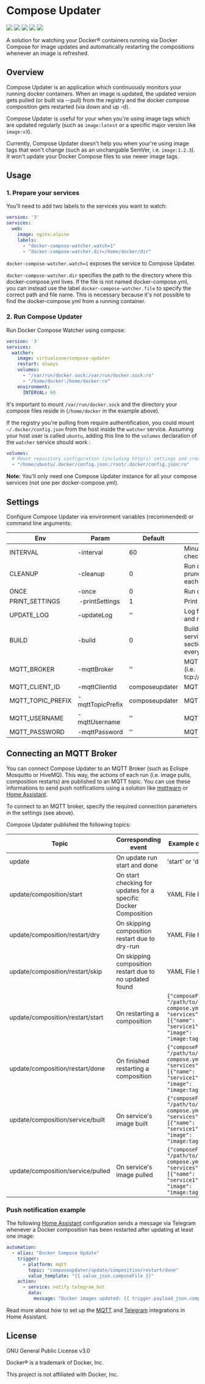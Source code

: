 # Compose Updater

[![](https://img.shields.io/github/actions/workflow/status/virtualzone/compose-updater/build.yml?branch=master)](https://github.com/virtualzone/compose-updater/actions)
[![](https://img.shields.io/github/v/release/virtualzone/compose-updater)](https://github.com/virtualzone/compose-updater/releases)
[![](https://img.shields.io/github/release-date/virtualzone/compose-updater)](https://github.com/virtualzone/compose-updater/releases)
[![](https://img.shields.io/docker/image-size/virtualzone/compose-updater)](https://hub.docker.com/r/virtualzone/compose-updater)
[![](https://img.shields.io/github/license/virtualzone/compose-updater)](https://github.com/virtualzone/compose-updater/blob/master/LICENSE)

A solution for watching your Docker® containers running via Docker Compose for image updates and automatically restarting the compositions whenever an image is refreshed.

## Overview
Compose Updater is an application which continuously monitors your running docker containers. When an image is updated, the updated version gets pulled (or built via --pull) from the registry and the docker compose composition gets restarted (via down and up -d).

Compose Updater is useful for your when you're using image tags which are updated regularly (such as ```image:latest``` or a specific major version like ```image:v3```).

Currently, Compose Updater doesn't help you when your're using image tags that won't change (such as an unchangable SemVer, i.e. ```image:1.2.3```). It won't update your Docker Compose files to use newer image tags.

## Usage
### 1. Prepare your services
You'll need to add two labels to the services you want to watch:

```yaml
version: '3'
services:
  web:
    image: nginx:alpine
    labels:
      - "docker-compose-watcher.watch=1"
      - "docker-compose-watcher.dir=/home/docker/dir"
```

```docker-compose-watcher.watch=1``` exposes the service to Compose Updater.

```docker-compose-watcher.dir``` specifies the path to the directory where this docker-compose.yml lives. If the file is not named docker-compose.yml, you can instead use the label ```docker-compose-watcher.file``` to specify the correct path and file name. This is necessary because it's not possible to find the docker-compose.yml from a running container.

### 2. Run Compose Updater
Run Docker Compose Watcher using compose:

```yaml
version: '3'
services:
  watcher:
    image: virtualzone/compose-updater
    restart: always
    volumes:
      - "/var/run/docker.sock:/var/run/docker.sock:ro"
      - "/home/docker:/home/docker:ro"
    environment:
      INTERVAL: 60
```

It's important to mount ```/var/run/docker.sock``` and the directory your compose files reside in (```/home/docker``` in the example above).

If the registry you're pulling from require authentification, you could mount `~/.docker/config.json` from the host inside the `watcher` service.
Assuming your host user is called `ubuntu`, adding this line to the `volumes` declaration of the `watcher` service should work :
```yaml
volumes:
  # Mount repository configuration (including http(s) settings and credentials) from the host to the container (assuming the host user is called ubuntu)
  - "/home/ubuntu/.docker/config.json:/root/.docker/config.json:ro"
```

**Note:** You'll only need one Compose Updater instance for all your compose services (not one per docker-compose.yml).

## Settings
Configure Compose Updater via environment variables (recommended) or command line arguments:

Env | Param | Default | Meaning
--- | --- | --- | ---
INTERVAL | -interval | 60 | Minutes between checks
CLEANUP | -cleanup | 0 | Run docker system prune -a -f after each run
ONCE | -once | 0 | Run once and exit
PRINT_SETTINGS | -printSettings | 1 | Print settings on start
UPDATE_LOG | -updateLog | '' | Log file for updates and restarts
BUILD | -build | 0 | Build the image of a service with "build:" section in YAML file every run
MQTT_BROKER | -mqttBroker | '' | MQTT Broker address (i.e. tcp://127.0.0.1:1883)
MQTT_CLIENT_ID | -mqttClientId | composeupdater | MQTT Client ID
MQTT_TOPIC_PREFIX | -mqttTopicPrefix | composeupdater | MQTT Topic Prefix
MQTT_USERNAME | -mqttUsername | '' | MQTT Username
MQTT_PASSWORD | -mqttPassword | '' | MQTT Password

## Connecting an MQTT Broker
You can connect Compose Updater to an MQTT Broker (such as Eclispe Mosquitto or HiveMQ). This way, the actions of each run (i.e. image pulls, composition restarts) are published to an MQTT topic. You can use these informations to send push notifications using a solution like [mqttwarn](https://github.com/jpmens/mqttwarn) or [Home Assistant](https://www.home-assistant.io).

To connect to an MQTT broker, specify the required connection parameters in the settings (see above).

Compose Updater published the following topics:

Topic | Corresponding event | Example content
--- | --- | ---
update | On update run start and done | 'start' or 'done'
update/composition/start | On start checking for updates for a specific Docker Composition | YAML File Path
update/composition/restart/dry | On skipping composition restart due to dry-run | YAML File Path
update/composition/restart/skip | On skipping composition restart due to no updated found | YAML File Path
update/composition/restart/start | On restarting a composition | ```{"composeFile": "/path/to/docker-compose.yml", "services":[{"name": "service1", "image": "image:tag"}]}```
update/composition/restart/done | On finished restarting a composition | ```{"composeFile": "/path/to/docker-compose.yml", "services":[{"name": "service1", "image": "image:tag"}]}```
update/composition/service/built | On service's image built | ```{"composeFile": "/path/to/docker-compose.yml", "services":[{"name": "service1", "image": "image:tag"}]}```
update/composition/service/pulled | On service's image pulled | ```{"composeFile": "/path/to/docker-compose.yml", "services":[{"name": "service1", "image": "image:tag"}]}```

### Push notification example
The following [Home Assistant](https://www.home-assistant.io) configuration sends a message via Telegram whenever a Docker composition has been restarted after updating at least one image:

```yaml
automation:
  - alias: "Docker Compose Update"
    trigger:
      - platform: mqtt
        topic: "composeupdater/update/composition/restart/done"
        value_template: "{{ value_json.composeFile }}"
    action:
      - service: notify.telegram_bot
        data:
          message: "Docker images updated: {{ trigger.payload_json.composeFile }}"
```

Read more about how to set up the [MQTT](https://www.home-assistant.io/integrations/mqtt/) and [Telegram](https://www.home-assistant.io/integrations/telegram/) integrations in Home Assistant.

## License
GNU General Public License v3.0

Docker® is a trademark of Docker, Inc.

This project is not affiliated with Docker, Inc.
